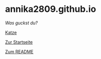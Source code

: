 # annika2809.github.io

_Was guckst du?_

[Katze](C:\Users\annic\Documents\GitHub\annika2809.github.io/katze-zu-hause-sandrobolo.jpg)



[Zur Startseite](https://annika2809.github.io/)

[Zum README](https://annika2809.github.io/readme)


